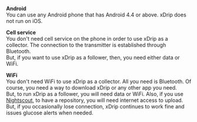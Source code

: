 **Android**    
You can use any Android phone that has Android 4.4 or above.  xDrip does not run on iOS.  

**Cell service**    
You don't need cell service on the phone in order to use xDrip as a collector.  The connection to the transmitter is established through Bluetooth.  
But, if you want to use xDrip as a follower, then, you need either data or WiFi.  

**WiFi**  
You don't need WiFi to use xDrip as a collector.  All you need is Bluetooth.  Of course, you need a way to download xDrip or any other app you need.  
But, to run xDrip as a follower, you will need data or WiFi.  Also, if you use [Nightscout](https://github.com/Navid200/xDrip/wiki/Nightscout), to have a repository, you will need internet access to upload.  
But, if you occasionally lose connection, xDrip continues to work fine and issues glucose alerts when needed.  
